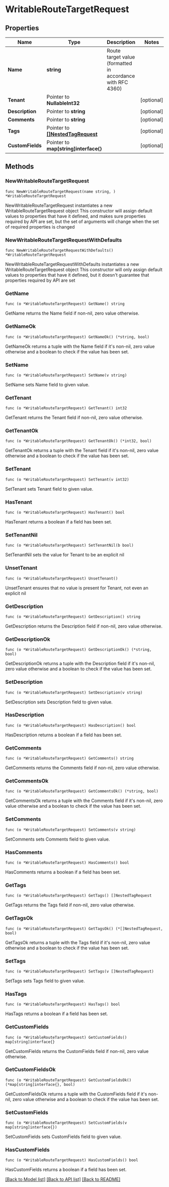 # WritableRouteTargetRequest

## Properties

Name | Type | Description | Notes
------------ | ------------- | ------------- | -------------
**Name** | **string** | Route target value (formatted in accordance with RFC 4360) | 
**Tenant** | Pointer to **NullableInt32** |  | [optional] 
**Description** | Pointer to **string** |  | [optional] 
**Comments** | Pointer to **string** |  | [optional] 
**Tags** | Pointer to [**[]NestedTagRequest**](NestedTagRequest.md) |  | [optional] 
**CustomFields** | Pointer to **map[string]interface{}** |  | [optional] 

## Methods

### NewWritableRouteTargetRequest

`func NewWritableRouteTargetRequest(name string, ) *WritableRouteTargetRequest`

NewWritableRouteTargetRequest instantiates a new WritableRouteTargetRequest object
This constructor will assign default values to properties that have it defined,
and makes sure properties required by API are set, but the set of arguments
will change when the set of required properties is changed

### NewWritableRouteTargetRequestWithDefaults

`func NewWritableRouteTargetRequestWithDefaults() *WritableRouteTargetRequest`

NewWritableRouteTargetRequestWithDefaults instantiates a new WritableRouteTargetRequest object
This constructor will only assign default values to properties that have it defined,
but it doesn't guarantee that properties required by API are set

### GetName

`func (o *WritableRouteTargetRequest) GetName() string`

GetName returns the Name field if non-nil, zero value otherwise.

### GetNameOk

`func (o *WritableRouteTargetRequest) GetNameOk() (*string, bool)`

GetNameOk returns a tuple with the Name field if it's non-nil, zero value otherwise
and a boolean to check if the value has been set.

### SetName

`func (o *WritableRouteTargetRequest) SetName(v string)`

SetName sets Name field to given value.


### GetTenant

`func (o *WritableRouteTargetRequest) GetTenant() int32`

GetTenant returns the Tenant field if non-nil, zero value otherwise.

### GetTenantOk

`func (o *WritableRouteTargetRequest) GetTenantOk() (*int32, bool)`

GetTenantOk returns a tuple with the Tenant field if it's non-nil, zero value otherwise
and a boolean to check if the value has been set.

### SetTenant

`func (o *WritableRouteTargetRequest) SetTenant(v int32)`

SetTenant sets Tenant field to given value.

### HasTenant

`func (o *WritableRouteTargetRequest) HasTenant() bool`

HasTenant returns a boolean if a field has been set.

### SetTenantNil

`func (o *WritableRouteTargetRequest) SetTenantNil(b bool)`

 SetTenantNil sets the value for Tenant to be an explicit nil

### UnsetTenant
`func (o *WritableRouteTargetRequest) UnsetTenant()`

UnsetTenant ensures that no value is present for Tenant, not even an explicit nil
### GetDescription

`func (o *WritableRouteTargetRequest) GetDescription() string`

GetDescription returns the Description field if non-nil, zero value otherwise.

### GetDescriptionOk

`func (o *WritableRouteTargetRequest) GetDescriptionOk() (*string, bool)`

GetDescriptionOk returns a tuple with the Description field if it's non-nil, zero value otherwise
and a boolean to check if the value has been set.

### SetDescription

`func (o *WritableRouteTargetRequest) SetDescription(v string)`

SetDescription sets Description field to given value.

### HasDescription

`func (o *WritableRouteTargetRequest) HasDescription() bool`

HasDescription returns a boolean if a field has been set.

### GetComments

`func (o *WritableRouteTargetRequest) GetComments() string`

GetComments returns the Comments field if non-nil, zero value otherwise.

### GetCommentsOk

`func (o *WritableRouteTargetRequest) GetCommentsOk() (*string, bool)`

GetCommentsOk returns a tuple with the Comments field if it's non-nil, zero value otherwise
and a boolean to check if the value has been set.

### SetComments

`func (o *WritableRouteTargetRequest) SetComments(v string)`

SetComments sets Comments field to given value.

### HasComments

`func (o *WritableRouteTargetRequest) HasComments() bool`

HasComments returns a boolean if a field has been set.

### GetTags

`func (o *WritableRouteTargetRequest) GetTags() []NestedTagRequest`

GetTags returns the Tags field if non-nil, zero value otherwise.

### GetTagsOk

`func (o *WritableRouteTargetRequest) GetTagsOk() (*[]NestedTagRequest, bool)`

GetTagsOk returns a tuple with the Tags field if it's non-nil, zero value otherwise
and a boolean to check if the value has been set.

### SetTags

`func (o *WritableRouteTargetRequest) SetTags(v []NestedTagRequest)`

SetTags sets Tags field to given value.

### HasTags

`func (o *WritableRouteTargetRequest) HasTags() bool`

HasTags returns a boolean if a field has been set.

### GetCustomFields

`func (o *WritableRouteTargetRequest) GetCustomFields() map[string]interface{}`

GetCustomFields returns the CustomFields field if non-nil, zero value otherwise.

### GetCustomFieldsOk

`func (o *WritableRouteTargetRequest) GetCustomFieldsOk() (*map[string]interface{}, bool)`

GetCustomFieldsOk returns a tuple with the CustomFields field if it's non-nil, zero value otherwise
and a boolean to check if the value has been set.

### SetCustomFields

`func (o *WritableRouteTargetRequest) SetCustomFields(v map[string]interface{})`

SetCustomFields sets CustomFields field to given value.

### HasCustomFields

`func (o *WritableRouteTargetRequest) HasCustomFields() bool`

HasCustomFields returns a boolean if a field has been set.


[[Back to Model list]](../README.md#documentation-for-models) [[Back to API list]](../README.md#documentation-for-api-endpoints) [[Back to README]](../README.md)


